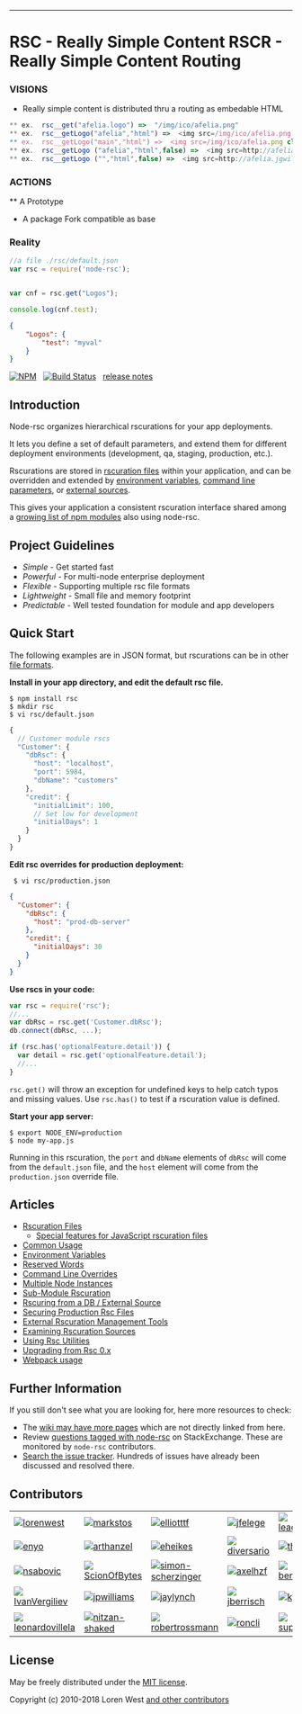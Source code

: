 

___
RSC - Really Simple Content
RSCR - Really Simple Content Routing
===================================

### VISIONS ###

* Really simple content is distributed thru a routing as embedable HTML
```javascript
** ex.  rsc__get("afelia.logo") =>  "/img/ico/afelia.png"
** ex.  rsc__getLogo("afelia","html") =>  <img src=/img/ico/afelia.png class="rsc_logo afelia.logo">
** ex.  rsc__getLogo("main","html") =>  <img src=/img/ico/afelia.png class="rsc_logo afelia.logo">
** ex.  rsc__getLogo ("afelia","html",false) =>  <img src=http://afelia.jgwill.com/img/ico/afelia.png class="rsc_logo afelia.logo">
** ex.  rsc__getLogo ("","html",false) =>  <img src=http://afelia.jgwill.com/img/ico/afelia.png class="rsc_logo afelia.logo">
```


### ACTIONS ###

** A Prototype
* A package Fork compatible as base



### Reality ###

```javascript
//a file ./rsc/default.json 
var rsc = require('node-rsc');


var cnf = rsc.get("Logos");

console.log(cnf.test);
```
```json
{
	"Logos": {
		"test": "myval"
	}
}
```











[![NPM](https://nodei.co/npm/rsc.svg?downloads=true&downloadRank=true)](https://nodei.co/npm/rsc/)&nbsp;&nbsp;
[![Build Status](https://secure.travis-ci.org/lorenwest/node-rsc.svg?branch=master)](https://travis-ci.org/lorenwest/node-rsc)&nbsp;&nbsp;
[release notes](https://github.com/lorenwest/node-rsc/blob/master/History.md)

Introduction
------------

Node-rsc organizes hierarchical rscurations for your app deployments.

It lets you define a set of default parameters,
and extend them for different deployment environments (development, qa,
staging, production, etc.).

Rscurations are stored in [rscuration files](https://github.com/lorenwest/node-rsc/wiki/Rscuration-Files) within your application, and can be overridden and extended by [environment variables](https://github.com/lorenwest/node-rsc/wiki/Environment-Variables),
 [command line parameters](https://github.com/lorenwest/node-rsc/wiki/Command-Line-Overrides), or [external sources](https://github.com/lorenwest/node-rsc/wiki/Rscuring-from-an-External-Source).

This gives your application a consistent rscuration interface shared among a
[growing list of npm modules](https://www.npmjs.org/browse/depended/rsc) also using node-rsc.

Project Guidelines
------------------

* *Simple* - Get started fast
* *Powerful* - For multi-node enterprise deployment
* *Flexible* - Supporting multiple rsc file formats
* *Lightweight* - Small file and memory footprint
* *Predictable* - Well tested foundation for module and app developers

Quick Start
---------------
The following examples are in JSON format, but rscurations can be in other [file formats](https://github.com/lorenwest/node-rsc/wiki/Rscuration-Files#file-formats).

**Install in your app directory, and edit the default rsc file.**

```shell
$ npm install rsc
$ mkdir rsc
$ vi rsc/default.json
```
```js
{
  // Customer module rscs
  "Customer": {
    "dbRsc": {
      "host": "localhost",
      "port": 5984,
      "dbName": "customers"
    },
    "credit": {
      "initialLimit": 100,
      // Set low for development
      "initialDays": 1
    }
  }
}
```

**Edit rsc overrides for production deployment:**

```shell
 $ vi rsc/production.json
```

```json
{
  "Customer": {
    "dbRsc": {
      "host": "prod-db-server"
    },
    "credit": {
      "initialDays": 30
    }
  }
}
```

**Use rscs in your code:**

```js
var rsc = require('rsc');
//...
var dbRsc = rsc.get('Customer.dbRsc');
db.connect(dbRsc, ...);

if (rsc.has('optionalFeature.detail')) {
  var detail = rsc.get('optionalFeature.detail');
  //...
}
```

`rsc.get()` will throw an exception for undefined keys to help catch typos and missing values.
Use `rsc.has()` to test if a rscuration value is defined.

**Start your app server:**

```shell
$ export NODE_ENV=production
$ node my-app.js
```

Running in this rscuration, the `port` and `dbName` elements of `dbRsc`
will come from the `default.json` file, and the `host` element will
come from the `production.json` override file.

Articles
--------

* [Rscuration Files](https://github.com/lorenwest/node-rsc/wiki/Rscuration-Files)
  * [Special features for JavaScript rscuration files](https://github.com/lorenwest/node-rsc/wiki/Special-features-for-JavaScript-rscuration-files)
* [Common Usage](https://github.com/lorenwest/node-rsc/wiki/Common-Usage)
* [Environment Variables](https://github.com/lorenwest/node-rsc/wiki/Environment-Variables)
* [Reserved Words](https://github.com/lorenwest/node-rsc/wiki/Reserved-Words)
* [Command Line Overrides](https://github.com/lorenwest/node-rsc/wiki/Command-Line-Overrides)
* [Multiple Node Instances](https://github.com/lorenwest/node-rsc/wiki/Multiple-Node-Instances)
* [Sub-Module Rscuration](https://github.com/lorenwest/node-rsc/wiki/Sub-Module-Rscuration)
* [Rscuring from a DB / External Source](https://github.com/lorenwest/node-rsc/wiki/Rscuring-from-an-External-Source)
* [Securing Production Rsc Files](https://github.com/lorenwest/node-rsc/wiki/Securing-Production-Rsc-Files)
* [External Rscuration Management Tools](https://github.com/lorenwest/node-rsc/wiki/External-Rscuration-Management-Tools)
* [Examining Rscuration Sources](https://github.com/lorenwest/node-rsc/wiki/Examining-Rscuration-Sources)
* [Using Rsc Utilities](https://github.com/lorenwest/node-rsc/wiki/Using-Rsc-Utilities)
* [Upgrading from Rsc 0.x](https://github.com/lorenwest/node-rsc/wiki/Upgrading-From-Rsc-0.x)
* [Webpack usage](https://github.com/lorenwest/node-rsc/wiki/Webpack-Usage)

Further Information
---------------------
If you still don't see what you are looking for, here more resources to check: 

 * The [wiki may have more pages](https://github.com/lorenwest/node-rsc/wiki) which are not directly linked from here.
 * Review [questions tagged with node-rsc](https://stackexchange.com/filters/207096/node-rsc) on StackExchange. These are monitored by `node-rsc` contributors.
 * [Search the issue tracker](https://github.com/lorenwest/node-rsc/issues). Hundreds of issues have already been discussed and resolved there.

Contributors
------------
<table id="contributors"><tr><td><img src=https://avatars2.githubusercontent.com/u/373538?v=4><a href="https://github.com/lorenwest">lorenwest</a></td>
<td><img src=https://avatars1.githubusercontent.com/u/25829?v=4><a href="https://github.com/markstos">markstos</a></td>
<td><img src=https://avatars3.githubusercontent.com/u/447151?v=4><a href="https://github.com/elliotttf">elliotttf</a></td>
<td><img src=https://avatars1.githubusercontent.com/u/8839447?v=4><a href="https://github.com/jfelege">jfelege</a></td>
<td><img src=https://avatars0.githubusercontent.com/u/66902?v=4><a href="https://github.com/leachiM2k">leachiM2k</a></td>
<td><img src=https://avatars1.githubusercontent.com/u/791137?v=4><a href="https://github.com/josx">josx</a></td>
</tr><tr><td><img src=https://avatars2.githubusercontent.com/u/133277?v=4><a href="https://github.com/enyo">enyo</a></td>
<td><img src=https://avatars3.githubusercontent.com/u/1077378?v=4><a href="https://github.com/arthanzel">arthanzel</a></td>
<td><img src=https://avatars2.githubusercontent.com/u/1656140?v=4><a href="https://github.com/eheikes">eheikes</a></td>
<td><img src=https://avatars0.githubusercontent.com/u/355800?v=4><a href="https://github.com/diversario">diversario</a></td>
<td><img src=https://avatars3.githubusercontent.com/u/138707?v=4><a href="https://github.com/th507">th507</a></td>
<td><img src=https://avatars2.githubusercontent.com/u/506460?v=4><a href="https://github.com/Osterjour">Osterjour</a></td>
</tr><tr><td><img src=https://avatars0.githubusercontent.com/u/842998?v=4><a href="https://github.com/nsabovic">nsabovic</a></td>
<td><img src=https://avatars0.githubusercontent.com/u/5138570?v=4><a href="https://github.com/ScionOfBytes">ScionOfBytes</a></td>
<td><img src=https://avatars2.githubusercontent.com/u/2529835?v=4><a href="https://github.com/simon-scherzinger">simon-scherzinger</a></td>
<td><img src=https://avatars1.githubusercontent.com/u/175627?v=4><a href="https://github.com/axelhzf">axelhzf</a></td>
<td><img src=https://avatars3.githubusercontent.com/u/7782055?v=4><a href="https://github.com/benkroeger">benkroeger</a></td>
<td><img src=https://avatars3.githubusercontent.com/u/1872824?v=4><a href="https://github.com/fgheorghe">fgheorghe</a></td>
</tr><tr><td><img src=https://avatars3.githubusercontent.com/u/1443067?v=4><a href="https://github.com/IvanVergiliev">IvanVergiliev</a></td>
<td><img src=https://avatars0.githubusercontent.com/u/1736957?v=4><a href="https://github.com/jpwilliams">jpwilliams</a></td>
<td><img src=https://avatars2.githubusercontent.com/u/1246875?v=4><a href="https://github.com/jaylynch">jaylynch</a></td>
<td><img src=https://avatars1.githubusercontent.com/u/145742?v=4><a href="https://github.com/jberrisch">jberrisch</a></td>
<td><img src=https://avatars1.githubusercontent.com/u/9355665?v=4><a href="https://github.com/kgoerlitz">kgoerlitz</a></td>
<td><img src=https://avatars0.githubusercontent.com/u/8525267?v=4><a href="https://github.com/bertho-zero">bertho-zero</a></td>
</tr><tr><td><img src=https://avatars3.githubusercontent.com/u/8650543?v=4><a href="https://github.com/leonardovillela">leonardovillela</a></td>
<td><img src=https://avatars3.githubusercontent.com/u/1918551?v=4><a href="https://github.com/nitzan-shaked">nitzan-shaked</a></td>
<td><img src=https://avatars3.githubusercontent.com/u/3058150?v=4><a href="https://github.com/robertrossmann">robertrossmann</a></td>
<td><img src=https://avatars2.githubusercontent.com/u/498929?v=4><a href="https://github.com/roncli">roncli</a></td>
<td><img src=https://avatars2.githubusercontent.com/u/1355559?v=4><a href="https://github.com/superoven">superoven</a></td>
<td><img src=https://avatars2.githubusercontent.com/u/54934?v=4><a href="https://github.com/wmertens">wmertens</a></td>
</tr></table>

License
-------

May be freely distributed under the [MIT license](https://raw.githubusercontent.com/lorenwest/node-rsc/master/LICENSE).

Copyright (c) 2010-2018 Loren West 
[and other contributors](https://github.com/lorenwest/node-rsc/graphs/contributors)

